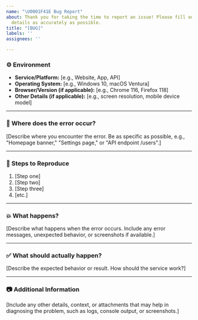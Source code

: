 ```yaml
---
name: "\U0001F41E Bug Report"
about: Thank you for taking the time to report an issue! Please fill out the following
  details as accurately as possible.
title: "[BUG]"
labels: ''
assignees: ''

---
```


### ⚙️ Environment
- **Service/Platform:** [e.g., Website, App, API]
- **Operating System:** [e.g., Windows 10, macOS Ventura]
- **Browser/Version (if applicable):** [e.g., Chrome 116, Firefox 118]
- **Other Details (if applicable):** [e.g., screen resolution, mobile device model]

---

### 📍 Where does the error occur?
[Describe where you encounter the error. Be as specific as possible, e.g., "Homepage banner," "Settings page," or "API endpoint /users".]

---

### 🔄 Steps to Reproduce
1. [Step one]
2. [Step two]
3. [Step three]
4. [etc.]

---

### 💥 What happens?
[Describe what happens when the error occurs. Include any error messages, unexpected behavior, or screenshots if available.]

---

### ✅ What should actually happen?
[Describe the expected behavior or result. How should the service work?]

---

### 📷 Additional Information
[Include any other details, context, or attachments that may help in diagnosing the problem, such as logs, console output, or screenshots.]
